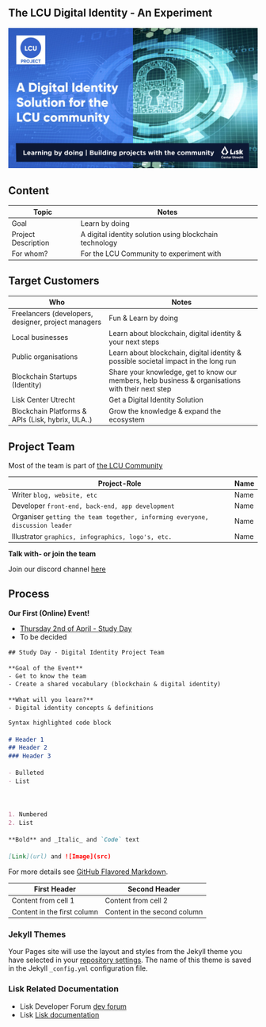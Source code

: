 ## The LCU Digital Identity - An Experiment

![GitHub Logo](/images/logo.jpeg)


## Content
Topic | Notes
------------ | -------------
Goal | Learn by doing
Project Description | A digital identity solution using blockchain technology
For whom? | For the LCU Community to experiment with

## Target Customers
Who| Notes
------------ | -------------
Freelancers (developers, designer, project managers | Fun & Learn by doing
Local businesses | Learn about blockchain, digital identity & your next steps
Public organisations | Learn about blockchain, digital identity & possible societal impact in the long run
Blockchain Startups (Identity) | Share your knowledge, get to know our members, help business & organisations with their next step
Lisk Center Utrecht | Get a Digital Identity Solution
Blockchain Platforms & APIs (Lisk, hybrix, ULA..) | Grow the knowledge & expand the ecosystem

## Project Team
Most of the team is part of [the LCU Community](https://www.liskcenter.io/community/)

Project-Role | Name 
------------ | -------------
Writer `blog, website, etc` | Name
Developer `front-end, back-end, app development` | Name
Organiser `getting the team together, informing everyone, discussion leader` | Name
Illustrator `graphics, infographics, logo's, etc.` | Name

**Talk with- or join the team** 

Join our discord channel [here](https://discord.gg/BQt8tUF)


## Process

**Our First (Online) Event!**
- [Thursday 2nd of April - Study Day](https://www.meetup.com/LiskCenterUtrecht/events/269598831/)
- To be decided

```
## Study Day - Digital Identity Project Team

**Goal of the Event**
- Get to know the team 
- Create a shared vocabulary (blockchain & digital identity)

**What will you learn?**
- Digital identity concepts & definitions
```

```markdown
Syntax highlighted code block

# Header 1
## Header 2
### Header 3

- Bulleted
- List



1. Numbered
2. List

**Bold** and _Italic_ and `Code` text

[Link](url) and ![Image](src)
```

For more details see [GitHub Flavored Markdown](https://guides.github.com/features/mastering-markdown/).


First Header | Second Header
------------ | -------------
Content from cell 1 | Content from cell 2
Content in the first column | Content in the second column

### Jekyll Themes

Your Pages site will use the layout and styles from the Jekyll theme you have selected in your [repository settings](https://github.com/jurrem/jurrem.github.com/settings). The name of this theme is saved in the Jekyll `_config.yml` configuration file.

### Lisk Related Documentation
- Lisk Developer Forum [dev forum](https://dev.lisk.io/)
- Lisk  [Lisk documentation](https://lisk.io/documentation/lisk-sdk/index.html)
